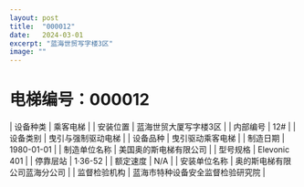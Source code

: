 ```yaml
---
layout: post
title:  "000012"
date:   2024-03-01
excerpt: "蓝海世贸写字楼3区"
image: ""
---
```


# 电梯编号：000012

| 设备种类     | 乘客电梯                             |
| 安装位置     | 蓝海世贸大厦写字楼3区                 |
| 内部编号     | 12#                 |
| 设备类别     | 曳引与强制驱动电梯               |
| 设备品种     | 曳引驱动乘客电梯                 |
| 制造日期     | 1980-01-01                 |
| 制造单位名称 | 美国奥的斯电梯有限公司             |
| 型号规格     | Elevonic 401                           |
| 停靠层站     | 1·36-52                           |
| 额定速度     | N/A                           |
| 安装单位名称 | 奥的斯电梯有限公司蓝海分公司 |
| 监督检验机构 | 蓝海市特种设备安全监督检验研究院 |

